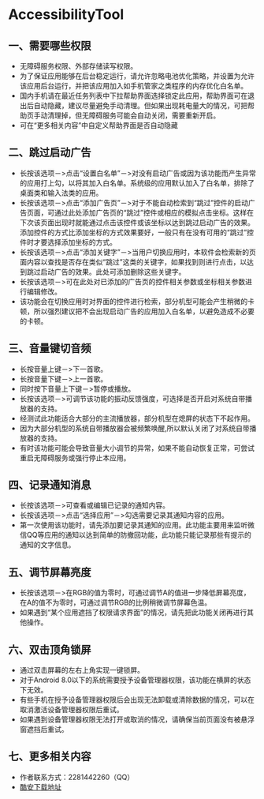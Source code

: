 # AccessibilityTool
## 一、需要哪些权限
* 无障碍服务权限、外部存储读写权限。
* 为了保证应用能够在后台稳定运行，请允许忽略电池优化策略，并设置为允许该应用后台运行，并把该应用加入如手机管家之类程序的内存优化白名单。
* 国内手机请在最近任务列表中下拉帮助界面选择锁定此应用，帮助界面可在退出后自动隐藏，建议尽量避免手动清理。但如果出现耗电量大的情况，可把帮助页手动清理掉，但无障碍服务可能会自动关闭，需要重新开启。
* 可在“更多相关内容”中自定义帮助界面是否自动隐藏
## 二、跳过启动广告
* 长按该选项－>点击“设置白名单”－>对没有启动广告或因为该功能而产生异常的应用打上勾，以将其加入白名单。系统级的应用默认加入了白名单，排除了桌面类和输入法类的应用。
* 长按该选项－>点击“添加广告页”－>对于不能自动检索到“跳过”控件的启动广告页面，可通过此处添加广告页的“跳过”控件或相应的模拟点击坐标。这样在下次该页面出现时就能通过点击该控件或该坐标以达到跳过启动广告的效果。添加控件的方式比添加坐标的方式效果要好，一般只有在没有可用的“跳过”控件时才要选择添加坐标的方式。
* 长按该选项－>点击“添加关键字”－>当用户切换应用时，本软件会检索新的页面内容以查找是否存在类似“跳过”这类的关键字，如果找到则进行点击，以达到跳过启动广告的效果。此处可添加删除这些关键字。
* 长按该选项－>可在此处对已添加的广告页的控件相关参数或坐标相关参数进行编辑修改。
* 该功能会在切换应用时对界面的控件进行检索，部分机型可能会产生稍微的卡顿，所以强烈建议把不会出现启动广告的应用加入白名单，以避免造成不必要的卡顿。
## 三、音量键切音频
* 长按音量上键－>下一首歌。
* 长按音量下键－>上一首歌。
* 同时按下音量上下键－>暂停或播放。
* 长按该选项－>可调节该功能的振动反馈强度，可选择是否开启对系统自带播放器的支持。
* 经测试此功能适合大部分的主流播放器，部分机型在熄屏的状态下不起作用。
* 因为大部分机型的系统自带播放器会被频繁唤醒,所以默认关闭了对系统自带播放器的支持。
* 有时该功能可能会导致音量大小调节的异常，如果不能自动恢复正常，可尝试重启无障碍服务或强行停止本应用。
## 四、记录通知消息 
* 长按该选项－>可查看或编辑已记录的通知内容。
* 长按该选项－>点击“选择应用”－>勾选需要记录其通知内容的应用。
* 第一次使用该功能时，请先添加要记录其通知的应用。此功能主要用来监听微信QQ等应用的通知以达到简单的防撤回功能，此功能只能记录那些有提示的通知的文字信息。
## 五、调节屏幕亮度
* 长按该选项－>在RGB的值为零时，可通过调节A的值进一步降低屏幕亮度，在A的值不为零时，可通过调节RGB的比例稍微调节屏幕色温。
* 如果遇到“某个应用遮挡了权限请求界面”的情况，请先把此功能关闭再进行其他操作。
## 六、双击顶角锁屏
* 通过双击屏幕的左右上角实现一键锁屏。
* 对于Android 8.0以下的系统需要授予设备管理器权限，该功能在横屏的状态下无效。
* 有些手机在授予设备管理器权限后会出现无法卸载或清除数据的情况，可以在取消激活设备管理器权限后重试。
* 如果遇到设备管理器权限无法打开或取消的情况，请确保当前页面没有被悬浮窗遮挡后重试。
## 七、更多相关内容
* 作者联系方式：2281442260（QQ）
* [酷安下载地址](https://www.coolapk.com/apk/com.lgh.accessibilitytool)
